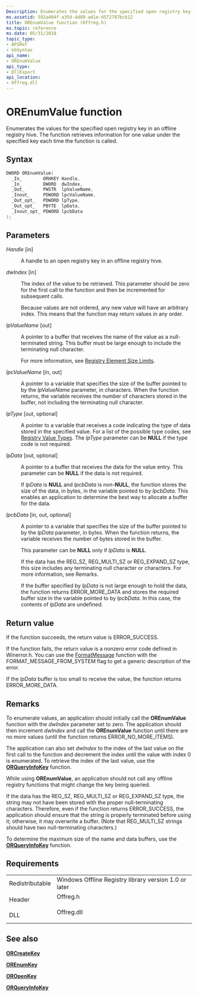 ```yaml
---
Description: Enumerates the values for the specified open registry key in an offline registry hive. The function retrieves information for one value under the specified key each time the function is called.
ms.assetid: 592a404f-a35d-4d89-ad1e-d572787bcb12
title: OREnumValue function (Offreg.h)
ms.topic: reference
ms.date: 05/31/2018
topic_type: 
- APIRef
- kbSyntax
api_name: 
- OREnumValue
api_type: 
- DllExport
api_location: 
- Offreg.dll
---
```


# OREnumValue function

Enumerates the values for the specified open registry key in an offline registry hive. The function retrieves information for one value under the specified key each time the function is called.

## Syntax


```C++
DWORD OREnumValue(
  _In_        ORHKEY Handle,
  _In_        DWORD  dwIndex,
  _Out_       PWSTR  lpValueName,
  _Inout_     PDWORD lpcValueName,
  _Out_opt_   PDWORD lpType,
  _Out_opt_   PBYTE  lpData,
  _Inout_opt_ PDWORD lpcbData
);
```



## Parameters

<dl> <dt>

*Handle* \[in\]
</dt> <dd>

A handle to an open registry key in an offline registry hive.

</dd> <dt>

*dwIndex* \[in\]
</dt> <dd>

The index of the value to be retrieved. This parameter should be zero for the first call to the function and then be incremented for subsequent calls.

Because values are not ordered, any new value will have an arbitrary index. This means that the function may return values in any order.

</dd> <dt>

*lpValueName* \[out\]
</dt> <dd>

A pointer to a buffer that receives the name of the value as a null-terminated string. This buffer must be large enough to include the terminating null character.

For more information, see [Registry Element Size Limits](../sysinfo/registry-element-size-limits.md).

</dd> <dt>

*lpcValueName* \[in, out\]
</dt> <dd>

A pointer to a variable that specifies the size of the buffer pointed to by the *lpValueName* parameter, in characters. When the function returns, the variable receives the number of characters stored in the buffer, not including the terminating null character.

</dd> <dt>

*lpType* \[out, optional\]
</dt> <dd>

A pointer to a variable that receives a code indicating the type of data stored in the specified value. For a list of the possible type codes, see [Registry Value Types](../sysinfo/registry-value-types.md). The *lpType* parameter can be **NULL** if the type code is not required.

</dd> <dt>

*lpData* \[out, optional\]
</dt> <dd>

A pointer to a buffer that receives the data for the value entry. This parameter can be **NULL** if the data is not required.

If *lpData* is **NULL** and *lpcbData* is non-**NULL**, the function stores the size of the data, in bytes, in the variable pointed to by *lpcbData*. This enables an application to determine the best way to allocate a buffer for the data.

</dd> <dt>

*lpcbData* \[in, out, optional\]
</dt> <dd>

A pointer to a variable that specifies the size of the buffer pointed to by the *lpData* parameter, in bytes. When the function returns, the variable receives the number of bytes stored in the buffer.

This parameter can be **NULL** only if *lpData* is **NULL**.

If the data has the REG\_SZ, REG\_MULTI\_SZ or REG\_EXPAND\_SZ type, this size includes any terminating null character or characters. For more information, see Remarks.

If the buffer specified by *lpData* is not large enough to hold the data, the function returns ERROR\_MORE\_DATA and stores the required buffer size in the variable pointed to by *lpcbData*. In this case, the contents of *lpData* are undefined.

</dd> </dl>

## Return value

If the function succeeds, the return value is ERROR\_SUCCESS.

If the function fails, the return value is a nonzero error code defined in Winerror.h. You can use the [FormatMessage](/windows/win32/api/winbase/nf-winbase-formatmessage) function with the FORMAT\_MESSAGE\_FROM\_SYSTEM flag to get a generic description of the error.

If the *lpData* buffer is too small to receive the value, the function returns ERROR\_MORE\_DATA.

## Remarks

To enumerate values, an application should initially call the **OREnumValue** function with the *dwIndex* parameter set to zero. The application should then increment *dwIndex* and call the **OREnumValue** function until there are no more values (until the function returns ERROR\_NO\_MORE\_ITEMS).

The application can also set *dwIndex* to the index of the last value on the first call to the function and decrement the index until the value with index 0 is enumerated. To retrieve the index of the last value, use the [**ORQueryInfoKey**](orqueryinfokey.md) function.

While using **OREnumValue**, an application should not call any offline registry functions that might change the key being queried.

If the data has the REG\_SZ, REG\_MULTI\_SZ or REG\_EXPAND\_SZ type, the string may not have been stored with the proper null-terminating characters. Therefore, even if the function returns ERROR\_SUCCESS, the application should ensure that the string is properly terminated before using it; otherwise, it may overwrite a buffer. (Note that REG\_MULTI\_SZ strings should have two null-terminating characters.)

To determine the maximum size of the name and data buffers, use the [**ORQueryInfoKey**](orqueryinfokey.md) function.

## Requirements



|                            |                                                                                       |
|----------------------------|---------------------------------------------------------------------------------------|
| Redistributable<br/> | Windows Offline Registry library version 1.0 or later<br/>                      |
| Header<br/>          | <dl> <dt>Offreg.h</dt> </dl>   |
| DLL<br/>             | <dl> <dt>Offreg.dll</dt> </dl> |



## See also

<dl> <dt>

[**ORCreateKey**](orcreatekey.md)
</dt> <dt>

[**OREnumKey**](orenumkey.md)
</dt> <dt>

[**OROpenKey**](oropenkey.md)
</dt> <dt>

[**ORQueryInfoKey**](orqueryinfokey.md)
</dt> </dl>

 

 
